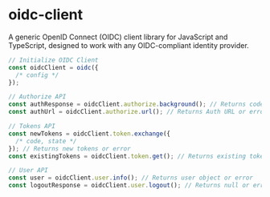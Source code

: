 # oidc-client

A generic OpenID Connect (OIDC) client library for JavaScript and TypeScript, designed to work with any OIDC-compliant identity provider.

```js
// Initialize OIDC Client
const oidcClient = oidc({
  /* config */
});

// Authorize API
const authResponse = oidcClient.authorize.background(); // Returns code and state if successful, error and Auth URL if not
const authUrl = oidcClient.authorize.url(); // Returns Auth URL or error

// Tokens API
const newTokens = oidcClient.token.exchange({
  /* code, state */
}); // Returns new tokens or error
const existingTokens = oidcClient.token.get(); // Returns existing tokens or error

// User API
const user = oidcClient.user.info(); // Returns user object or error
const logoutResponse = oidcClient.user.logout(); // Returns null or error
```
